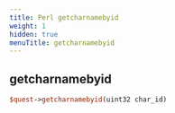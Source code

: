 ```yaml
---
title: Perl getcharnamebyid
weight: 1
hidden: true
menuTitle: getcharnamebyid
---
```

## getcharnamebyid
```perl
$quest->getcharnamebyid(uint32 char_id)
```